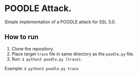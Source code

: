 # POODLE Attack.
Simple implementation of a POODLE attack for SSL 3.0.

## How to run

1. Clone the repository.
2. Place target ``trace`` file in same directory as the ``poodle.py`` file.
3. Run: ``$ python3 poodle.py [trace]``.

Example: ``$ python3 poodle.py trace``
